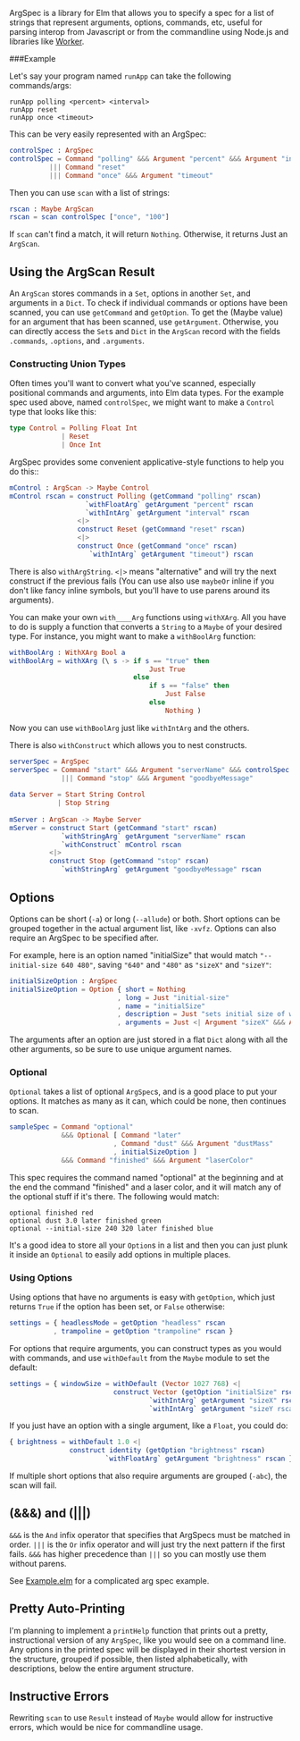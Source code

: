 
ArgSpec is a library for Elm that allows you to specify a spec for a
list of strings that represent arguments, options, commands, etc,
useful for parsing interop from Javascript or from the commandline
using Node.js and libraries like
[Worker](http://package.elm-lang.org/packages/lukewestby/worker/latest).

###Example

Let's say your program named `runApp` can take the following commands/args:

```
runApp polling <percent> <interval>
runApp reset
runApp once <timeout>
```

This can be very easily represented with an ArgSpec:

```elm
controlSpec : ArgSpec
controlSpec = Command "polling" &&& Argument "percent" &&& Argument "interval"
          ||| Command "reset"
          ||| Command "once" &&& Argument "timeout"
```

Then you can use `scan` with a list of strings:

```elm
rscan : Maybe ArgScan
rscan = scan controlSpec ["once", "100"]
```

If `scan` can't find a match, it will return `Nothing`. Otherwise, it
returns Just an `ArgScan`.

## Using the ArgScan Result

An `ArgScan` stores commands in a `Set`, options in another `Set`, and arguments in
a `Dict`. To check if individual commands or options have been scanned, you can use
`getCommand` and `getOption`. To get the (Maybe value) for an argument that
has been scanned, use `getArgument`. Otherwise, you can directly 
access the `Set`s and `Dict` in the `ArgScan` record with the fields
`.commands`, `.options`, and `.arguments`.

### Constructing Union Types

Often times you'll want to convert what you've scanned, especially
positional commands and arguments, into Elm data types. For
the example spec used above, named `controlSpec`, we might want to make a `Control` type that
looks like this:

```elm
type Control = Polling Float Int
             | Reset
             | Once Int
```

ArgSpec provides some convenient applicative-style functions to
help you do this::

```elm
mControl : ArgScan -> Maybe Control
mControl rscan = construct Polling (getCommand "polling" rscan)
                   `withFloatArg` getArgument "percent" rscan
                   `withIntArg` getArgument "interval" rscan
                 <|>
                 construct Reset (getCommand "reset" rscan)
                 <|>
                 construct Once (getCommand "once" rscan)
                    `withIntArg` getArgument "timeout") rscan
```

There is also `withArgString`. `<|>` means "alternative" and will try
the next construct if the previous fails (You can use also use
`maybeOr` inline if you don't like fancy inline symbols, but you'll have
to use parens around its arguments).

You can make your own `with____Arg`
functions using `withXArg`. All you have to do is supply a function
that converts a `String` to a `Maybe` of your desired type.
For instance, you might want to make a `withBoolArg` function:

```elm
withBoolArg : WithXArg Bool a
withBoolArg = withXArg (\ s -> if s == "true" then
                                   Just True
                               else
                                   if s == "false" then
                                       Just False
                                   else
                                       Nothing )
```

Now you can use `withBoolArg` just like `withIntArg` and the others.

There is also `withConstruct` which allows you to nest constructs.

```elm
serverSpec = ArgSpec
serverSpec = Command "start" &&& Argument "serverName" &&& controlSpec
             ||| Command "stop" &&& Argument "goodbyeMessage"
 
data Server = Start String Control
            | Stop String
 
mServer : ArgScan -> Maybe Server
mServer = construct Start (getCommand "start" rscan)
             `withStringArg` getArgument "serverName" rscan
             `withConstruct` mControl rscan
          <|>
          construct Stop (getCommand "stop" rscan)
             `withStringArg` getArgument "goodbyeMessage" rscan
```

## Options

Options can be short (`-a`) or long (`--allude`) or both. Short
options can be grouped together in the actual argument list, like
`-xvfz`. Options can also require an ArgSpec to be specified after.

For example, here is an option named "initialSize" that would match
`"--initial-size 640 480"`, saving `"640"` and `"480"` as `"sizeX"`
and `"sizeY"`:

```elm
initialSizeOption : ArgSpec
initialSizeOption = Option { short = Nothing
                           , long = Just "initial-size"
                           , name = "initialSize"
                           , description = Just "sets initial size of window"
                           , arguments = Just <| Argument "sizeX" &&& Argument "sizeY" }
```

The arguments after an option are just stored in a flat `Dict` along with all the other
arguments, so be sure to use unique argument names.

### Optional

`Optional` takes a list of optional `ArgSpec`s, and is a good place to
put your options. It matches as many as it can, which could be none,
then continues to scan.

```elm
sampleSpec = Command "optional"
             &&& Optional [ Command "later"
                          , Command "dust" &&& Argument "dustMass"
                          , initialSizeOption ]
             &&& Command "finished" &&& Argument "laserColor"
```
This spec requires the command named "optional" at the beginning and
at the end the command "finished" and a laser color, and it will match
any of the optional stuff if it's there. The following would match:
```
optional finished red
optional dust 3.0 later finished green
optional --initial-size 240 320 later finished blue
```
It's a good idea to store all your `Option`s in a list and then you
can just plunk it inside an `Optional` to easily add options in
multiple places.

### Using Options

Using options that have no arguments is easy with `getOption`, which
just returns `True` if the option has been set, or `False` otherwise:

```elm
settings = { headlessMode = getOption "headless" rscan
           , trampoline = getOption "trampoline" rscan }
```

For options that require arguments, you can construct types as you
would with commands, and use `withDefault` from the `Maybe` module to set the default:

```elm
settings = { windowSize = withDefault (Vector 1027 768) <|
                          construct Vector (getOption "initialSize" rscan)
                                   `withIntArg` getArgument "sizeX" rscan
                                   `withIntArg` getArgument "sizeY rscan }
```
If you just have an option with a single argument, like a `Float`, you
could do:

```elm
{ brightness = withDefault 1.0 <|
               construct identity (getOption "brightness" rscan)
                        `withFloatArg` getArgument "brightness" rscan }
```

If multiple short options that also require arguments are grouped
(`-abc`), the scan will fail.

## (&&&) and (|||)

`&&&` is the `And` infix operator that specifies that ArgSpecs must be matched
in order. `|||` is the `Or` infix operator and will just try the next
pattern if the first fails. `&&&` has higher precedence than `|||` so
you can mostly use them without parens.

See
[Example.elm](https://github.com/mpdairy/elm-argspec/blob/master/src/Example.elm)
for a complicated arg spec example.

## Pretty Auto-Printing

I'm planning to implement a `printHelp` function that prints out a
pretty, instructional version of any `ArgSpec`, like you would see on
a command line. Any options in the printed spec will be displayed in
their shortest version in the structure, grouped if possible, then
listed alphabetically, with descriptions, below the entire argument
structure.

## Instructive Errors

Rewriting `scan` to use `Result` instead of `Maybe` would allow for
instructive errors, which would be nice for commandline usage.

